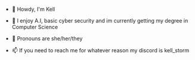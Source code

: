 - 👋 Howdy, I'm Kell
  
- 👀 I enjoy A.I, basic cyber security and im currently getting my degree in Computer Science
- 💞️ Pronouns are she/her/they
- 📫 If you need to reach me for whatever reason my discord is kell_storm
